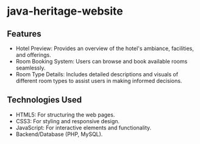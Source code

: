 # java-heritage-website

## Features
* Hotel Preview: Provides an overview of the hotel's ambiance, facilities, and offerings.
* Room Booking System: Users can browse and book available rooms seamlessly.
* Room Type Details: Includes detailed descriptions and visuals of different room types to assist users in making informed decisions.
## Technologies Used
* HTML5: For structuring the web pages.
* CSS3: For styling and responsive design.
* JavaScript: For interactive elements and functionality.
* Backend/Database (PHP, MySQL).
